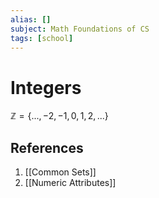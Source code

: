 ```yaml
---
alias: []
subject: Math Foundations of CS
tags: [school]
---
```

# Integers


$\mathbb{Z} = \{...,-2,-1,0,1,2,...\}$

## References
1. [[Common Sets]]
2. [[Numeric Attributes]]